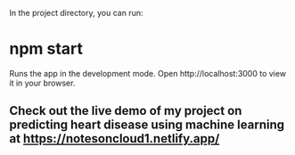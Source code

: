 In the project directory, you can run:

# npm start
Runs the app in the development mode.
Open http://localhost:3000 to view it in your browser.

##  Check out the live demo of my project on predicting heart disease using machine learning at https://notesoncloud1.netlify.app/
